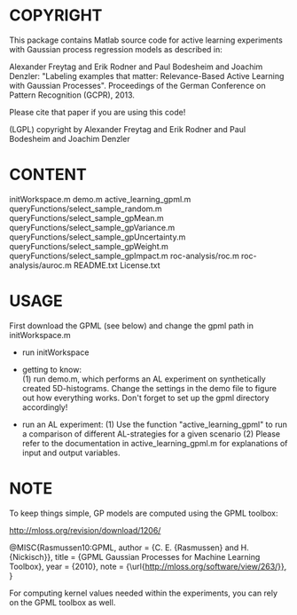 COPYRIGHT
=========

This package contains Matlab source code for active learning experiments with Gaussian process regression models as described in:

Alexander Freytag  and Erik Rodner and Paul Bodesheim and Joachim Denzler:
"Labeling examples that matter: Relevance-Based Active Learning with Gaussian Processes".
Proceedings of the German Conference on Pattern Recognition (GCPR), 2013.

Please cite that paper if you are using this code!

(LGPL) copyright by Alexander Freytag and Erik Rodner and Paul Bodesheim and Joachim Denzler


CONTENT
=======

initWorkspace.m
demo.m
active_learning_gpml.m
queryFunctions/select_sample_random.m
queryFunctions/select_sample_gpMean.m
queryFunctions/select_sample_gpVariance.m
queryFunctions/select_sample_gpUncertainty.m
queryFunctions/select_sample_gpWeight.m
queryFunctions/select_sample_gpImpact.m
roc-analysis/roc.m
roc-analysis/auroc.m
README.txt
License.txt


USAGE
=====

First download the GPML (see below) and change the gpml path in initWorkspace.m

- run initWorkspace

- getting to know:      
(1) run demo.m, which performs an AL experiment on synthetically created 5D-histograms. Change the settings
in the demo file to figure out how everything works. Don't forget to set up the gpml directory accordingly!

- run an AL experiment: 
(1) Use the function "active_learning_gpml" to run a comparison of different AL-strategies for a given scenario
(2) Please refer to the documentation in active_learning_gpml.m for explanations of input and output variables.



NOTE
====

To keep things simple, GP models are computed using the GPML toolbox:

http://mloss.org/revision/download/1206/

@MISC{Rasmussen10:GPML,
  author = {C. E. {Rasmussen} and H. {Nickisch}},
  title = {GPML Gaussian Processes for Machine Learning Toolbox},
  year = {2010},
  note = {\url{http://mloss.org/software/view/263/}},
}

For computing kernel values needed within the experiments, you can rely on the GPML toolbox as well.

